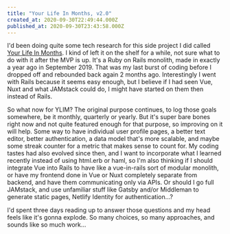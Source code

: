 ```yaml
---
title: "Your Life In Months, v2.0"
created_at: 2020-09-30T22:49:44.000Z
published_at: 2020-09-30T23:43:58.000Z
---
```

I'd been doing quite some tech research for this side project I did called [Your Life In Months](https://yourlifeinmonths.com). I kind of left it on the shelf for a while, not sure what to do with it after the MVP is up. It's a Ruby on Rails monolith, made in exactly a year ago in September 2019. That was my last burst of coding before I dropped off and rebounded back again 2 months ago. Interestingly I went with Rails because it seems easy enough, but I believe if I had seen Vue, Nuxt and what JAMstack could do, I might have started on them then instead of Rails.

So what now for YLIM? The original purpose continues, to log those goals somewhere, be it monthly, quarterly or yearly. But it's super bare bones right now and not quite featured enough for that purpose, so improving on it will help. Some way to have individual user profile pages, a better text editor, better authentication, a data model that's more scalable, and maybe some streak counter for a metric that makes sense to count for. My coding tastes had also evolved since then, and I want to incorporate what I learned recently instead of using html.erb or haml, so I'm also thinking if I should integrate Vue into Rails to have like a vue-in-rails sort of modular monolith, or have my frontend done in Vue or Nuxt completely separate from backend, and have them communicating only via APIs. Or should I go full JAMstack, and use unfamiliar stuff like Gatsby and/or Middleman to generate static pages, Netlify Identity for authentication...?  

I'd spent three days reading up to answer those questions and my head feels like it's gonna explode. So many choices, so many approaches, and sounds like so much work...
